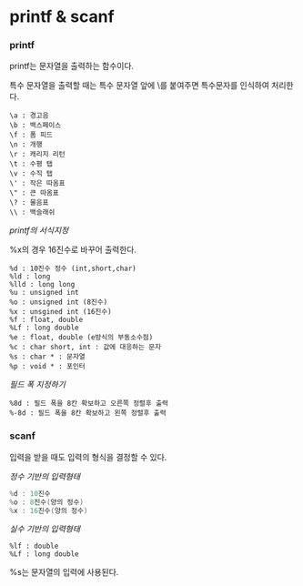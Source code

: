 # printf & scanf



### printf

printf는 문자열을 출력하는 함수이다.



특수 문자열을 출력할 때는 특수 문자열 앞에 \를 붙여주면 특수문자를 인식하여 처리한다.

``` :
\a : 경고음
\b : 백스페이스
\f : 폼 피드
\n : 개행
\r : 캐리지 리턴
\t : 수평 탭
\v : 수직 탭
\' : 작은 따옴표
\" : 큰 따옴표
\? : 물음표
\\ : 백슬래쉬
```

*printf의 서식지정*

%x의 경우 16진수로 바꾸어 출력한다.

```
%d : 10진수 정수 (int,short,char)
%ld : long
%lld : long long
%u : unsigned int 
%o : unsigned int (8진수)
%x : unsgined int (16진수)
%f : float, double
%Lf : long double
%e : float, double (e방식의 부동소수점)
%c : char short, int : 값에 대응하는 문자
%s : char * : 문자열
%p : void * : 포인터
```

*필드 폭 지정하기*

```
%8d : 필드 폭을 8칸 확보하고 오른쪽 정렬후 출력
%-8d : 필드 폭을 8칸 확보하고 왼쪽 정렬후 출력
```

### scanf

입력을 받을 때도 입력의 형식을 결정할 수 있다.

*정수 기반의 입력형태*

```c
%d : 10진수
%o : 8진수(양의 정수)
%x : 16진수(양의 정수)
```

*실수 기반의 입력형태*

```
%lf : double
%Lf : long double
```

%s는 문자열의 입력에 사용된다.































